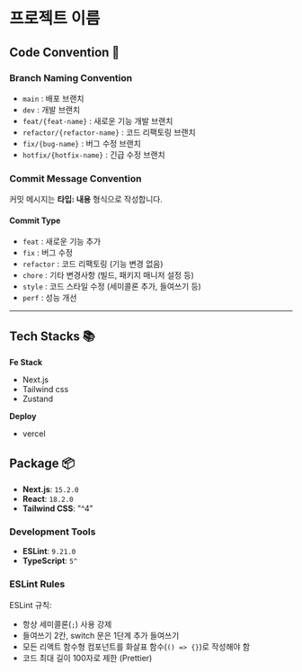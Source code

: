# 프로젝트 이름

## Code Convention 📝

### Branch Naming Convention
- `main` : 배포 브랜치
- `dev` : 개발 브랜치
- `feat/{feat-name}` : 새로운 기능 개발 브랜치
- `refactor/{refactor-name}` : 코드 리팩토링 브랜치
- `fix/{bug-name}` : 버그 수정 브랜치
- `hotfix/{hotfix-name}` : 긴급 수정 브랜치

### Commit Message Convention
커밋 메시지는 **타입: 내용** 형식으로 작성합니다.

#### Commit Type
- `feat` : 새로운 기능 추가
- `fix` : 버그 수정
- `refactor` : 코드 리팩토링 (기능 변경 없음)
- `chore` : 기타 변경사항 (빌드, 패키지 매니저 설정 등)
- `style` : 코드 스타일 수정 (세미콜론 추가, 들여쓰기 등)
- `perf` : 성능 개선

---


## Tech Stacks 📚
**Fe Stack**
- Next.js
- Tailwind css
- Zustand

**Deploy**
- vercel

## Package 📦
- **Next.js**: `15.2.0`
- **React**: `18.2.0`
- **Tailwind CSS**: "^4"

### Development Tools
- **ESLint**: `9.21.0`
- **TypeScript**: `5^`

### ESLint Rules
ESLint 규칙:
- 항상 세미콜론(`;`) 사용 강제
- 들여쓰기 2칸, switch 문은 1단계 추가 들여쓰기
- 모든 리액트 함수형 컴포넌트를 화살표 함수(`() => {}`)로 작성해야 함
- 코드 최대 길이 100자로 제한 (Prettier)

